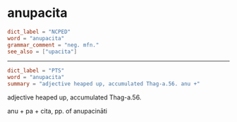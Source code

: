 # anupacita

``` toml
dict_label = "NCPED"
word = "anupacita"
grammar_comment = "neg. mfn."
see_also = ["upacita"]
```

--------------------

``` toml
dict_label = "PTS"
word = "anupacita"
summary = "adjective heaped up, accumulated Thag-a.56. anu +"
```

adjective heaped up, accumulated Thag\-a.56.

anu \+ pa \+ cita, pp. of anupacināti

